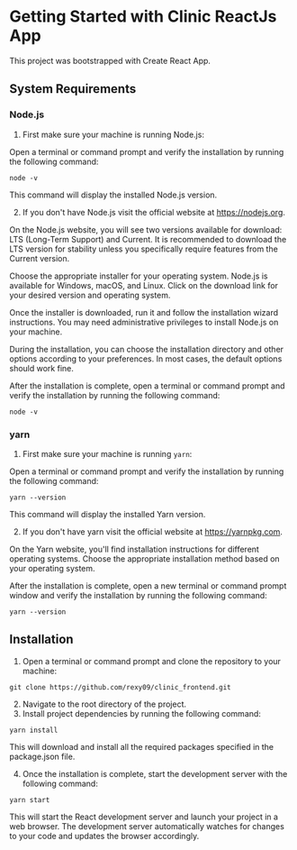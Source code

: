 # Getting Started with Clinic ReactJs App

This project was bootstrapped with Create React App.

## System Requirements
### Node.js

1. First make sure your machine is running Node.js:
  
Open a terminal or command prompt and verify the installation by running the following command:
  ```
  node -v
  ```
This command will display the installed Node.js version. 

2. If you don't have Node.js visit the official website at https://nodejs.org.

On the Node.js website, you will see two versions available for download: LTS (Long-Term Support) and Current. It is recommended to download the LTS version for stability unless you specifically require features from the Current version.

Choose the appropriate installer for your operating system. Node.js is available for Windows, macOS, and Linux. Click on the download link for your desired version and operating system.

Once the installer is downloaded, run it and follow the installation wizard instructions. You may need administrative privileges to install Node.js on your machine.

During the installation, you can choose the installation directory and other options according to your preferences. In most cases, the default options should work fine.

After the installation is complete, open a terminal or command prompt and verify the installation by running the following command:

  ```
  node -v
  ```
### yarn
1. First make sure your machine is running `yarn`:
  
Open a terminal or command prompt and verify the installation by running the following command:
  ```
yarn --version
  ```
This command will display the installed Yarn version.

2. If you don't have yarn visit the official website at https://yarnpkg.com.

On the Yarn website, you'll find installation instructions for different operating systems. Choose the appropriate installation method based on your operating system.

After the installation is complete, open a new terminal or command prompt window and verify the installation by running the following command:
 ```
yarn --version
  ```

## Installation

1. Open a terminal or command prompt and clone the repository to your machine:

  ```
  git clone https://github.com/rexy09/clinic_frontend.git
  ```

2. Navigate to the root directory of the project.
3. Install project dependencies by running the following command:
  ```
  yarn install
  ```
This will download and install all the required packages specified in the package.json file.

4. Once the installation is complete, start the development server with the following command:
 ```
 yarn start
  ```
This will start the React development server and launch your project in a web browser. The development server automatically watches for changes to your code and updates the browser accordingly.
